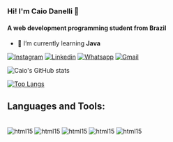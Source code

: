 ### Hi! I'm Caio Danelli 👋
#### A web development programming student from Brazil
- 🌱 I’m currently learning **Java**

[![Instagram](https://img.shields.io/badge/Instagram-E4405F?style=for-the-badge&logo=instagram&logoColor=white
)](https://www.instagram.com/cainhoow/)
[![Linkedin](https://img.shields.io/badge/LinkedIn-0077B5?style=for-the-badge&logo=linkedin&logoColor=white
)](https://www.linkedin.com/in/caio-danelli-4039b1252/)
[![Whatsapp](https://img.shields.io/badge/WhatsApp-25D366?style=for-the-badge&logo=whatsapp&logoColor=white
)](https://api.whatsapp.com/send?phone=5516997660115)
[![Gmail](https://img.shields.io/badge/Gmail-D14836?style=for-the-badge&logo=gmail&logoColor=white
)](mailto:caioc2001@gmail.com?subject=&body=)

![Caio's GitHub stats](https://github-readme-stats.vercel.app/api?username=CaioDanelli&show_icons=true&theme=tokyonight)

[![Top Langs](https://github-readme-stats.vercel.app/api/top-langs/?username=CaioDanelli)](https://github.com/CaioDanelli/github-readme-stats)


## Languages and Tools:
<div style="diplay: inline_block"><br/> 
    <img align="center" alt="html15" src="https://img.shields.io/badge/HTML5-E34F26?style=for-the-badge&logo=html5&logoColor=white"/>
    <img align="center" alt="html15" src="https://img.shields.io/badge/CSS3-1572B6?style=for-the-badge&logo=css3&logoColor=white"/>
    <img align="center" alt="html15" src="https://img.shields.io/badge/JavaScript-F7DF1E?style=for-the-badge&logo=javascript&logoColor=black"/>
    <img align="center" alt="html15" src="https://img.shields.io/badge/Adobe%20Photoshop-31A8FF?style=for-the-badge&logo=Adobe%20Photoshop&logoColor=black"/>
    <img align="center" alt="html15" src="https://img.shields.io/badge/Wordpress-21759B?style=for-the-badge&logo=wordpress&logoColor=white"/>
</div> 
  
